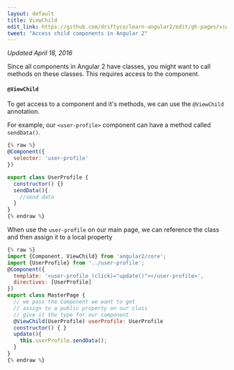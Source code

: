 ```yaml
---
layout: default
title: ViewChild
edit_link: https://github.com/driftyco/learn-angular2/edit/gh-pages/viewChild/index.md
tweet: "Access child components in Angular 2"
---
```



_Updated April 18, 2016_

Since all components in Angular 2 have classes, you might want to call methods on these classes. This requires access to the component.

#### `@ViewChild`

To get access to a component and it's methods, we can use the `@ViewChild` annotation.

For example, our `<user-profile>` component can have a method called `sendData()`.


```javascript
{% raw %}
@Component({
  selector: 'user-profile'
})

export class UserProfile {
  constructor() {}
  sendData(){
    //send data
  }
}
{% endraw %}
```

When use the `user-profile` on our main page, we can reference the class and then assign it to a local property

```javascript
{% raw %}
import {Component, ViewChild} from 'angular2/core';
import {UserProfile} from '../user-profile';
@Component({
  template: '<user-profile (click)="update()"></user-profile>',
  directives: [UserProfile]
})
export class MasterPage {
  // we pass the Component we want to get
  // assign to a public property on our class
  // give it the type for our component
  @ViewChild(UserProfile) userProfile: UserProfile
  constructor() { }
  update(){
    this.userProfile.sendData();
  }
}
{% endraw %}
```

